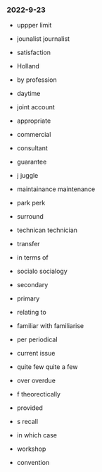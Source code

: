 ### 2022-9-23
- uppper limit
- jounalist journalist
- satisfaction
- Holland
- by profession
- daytime
- joint account
- appropriate
- commercial
- consultant
- guarantee
- j juggle
- maintainance maintenance
- park perk
- surround
- technican technician

- transfer
- in terms of
- socialo socialogy
- secondary
- primary
- relating to
- familiar with   familiarise
- per   periodical
- current issue   
- quite few   quite a few
- over    overdue
- f   theorectically
- provided
- s   recall
- in which case
- workshop
- convention
